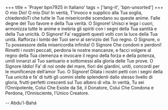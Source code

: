 +++
title = 'Prayer bpn7925 in Italiano'
tags = ['lang-it', 'bpn-unsorted']
+++
O mio Dio! O mio Dio! In verità, T’invoco e supplico alla Tua soglia, chiedendoTi che tutte le Tue misericordie scendano su queste anime. Falle degne del Tuo favore e della Tua verità.
O Signore! Unisci e lega i cuori, armonizza tutte le anime e inebria gli spiriti con i segni della Tua santità e della Tua unicità. O Signore! Fa’ raggianti questi volti con la luce della Tua unità. Rafforza i lombi dei Tuoi servi al servizio del Tuo regno. 
O Signore, o Tu possessore della misericordia infinita! O Signore Che condoni e perdoni! Rimetti i nostri peccati, perdona le nostre mancanze, e facci volgere al regno della Tua clemenza e invocare il regno della forza e della potenza, umili innanzi al Tuo santuario e sottomessi alla gloria delle Tue prove. 
O Signore Iddio! Fa’ di noi onde del mare, fiori dei giardini, uniti, concordi per le munificenze dell’amor Tuo. O Signore! Dilata i nostri petti con i segni della Tua unicità e fa’ di tutti gli uomini stelle splendenti dallo stesso livello di gloria, frutti perfetti crescenti sul Tuo albero di vita. 
In verità, Tu sei l’Onnipotente, Colui Che Esiste da Sé, il Donatore, Colui Che Condona e Perdona, l’Onnisciente, l’Unico Creatore.

-- Abdu'l-Bahá
